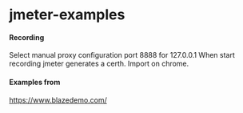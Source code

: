 # jmeter-examples

#### Recording
Select manual proxy configuration port 8888 for 127.0.0.1
When start recording jmeter generates a certh. Import on chrome.

#### Examples from
https://www.blazedemo.com/